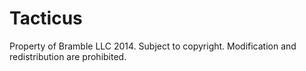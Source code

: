 Tacticus
========

Property of Bramble LLC 2014. Subject to copyright. Modification and redistribution are prohibited.
